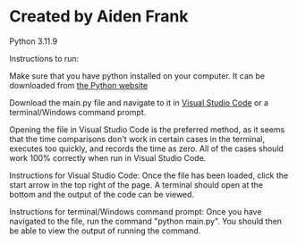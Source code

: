 # Created by Aiden Frank

Python 3.11.9

Instructions to run:

Make sure that you have python installed on your computer. It can be downloaded from [the Python website](https://www.python.org/)

Download the main.py file and navigate to it in [Visual Studio Code](https://code.visualstudio.com/) or a terminal/Windows command prompt.

Opening the file in Visual Studio Code is the preferred method, as it seems that the time comparisons don't work in certain cases
in the terminal, executes too quickly, and records the time as zero. All of the cases should work 100% correctly when run in Visual Studio Code.

Instructions for Visual Studio Code:
Once the file has been loaded, click the start arrow in the top right of the page.
A terminal should open at the bottom and the output of the code can be viewed.

Instructions for terminal/Windows command prompt:
Once you have navigated to the file, run the command "python main.py".
You should then be able to view the output of running the command.
